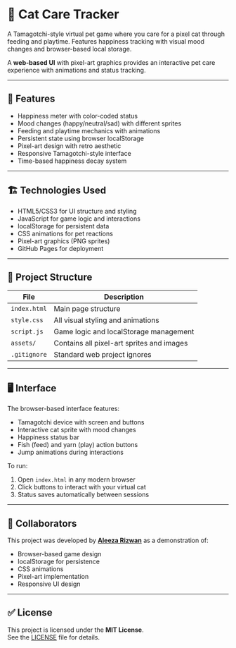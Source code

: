 # 🐾 Cat Care Tracker

A Tamagotchi-style virtual pet game where you care for a pixel cat through feeding and playtime. Features happiness tracking with visual mood changes and browser-based local storage.

A **web-based UI** with pixel-art graphics provides an interactive pet care experience with animations and status tracking.

---

## 📌 Features

- Happiness meter with color-coded status
- Mood changes (happy/neutral/sad) with different sprites
- Feeding and playtime mechanics with animations
- Persistent state using browser localStorage
- Pixel-art design with retro aesthetic
- Responsive Tamagotchi-style interface
- Time-based happiness decay system

---

## 🏗 Technologies Used

- HTML5/CSS3 for UI structure and styling
- JavaScript for game logic and interactions
- localStorage for persistent data
- CSS animations for pet reactions
- Pixel-art graphics (PNG sprites)
- GitHub Pages for deployment

---

## 📁 Project Structure

| File               | Description                                |
|--------------------|--------------------------------------------|
| `index.html`       | Main page structure                        |
| `style.css`        | All visual styling and animations          |
| `script.js`        | Game logic and localStorage management    |
| `assets/`          | Contains all pixel-art sprites and images  |
| `.gitignore`       | Standard web project ignores              |

---

## 🖥️ Interface

The browser-based interface features:

- Tamagotchi device with screen and buttons
- Interactive cat sprite with mood changes
- Happiness status bar
- Fish (feed) and yarn (play) action buttons
- Jump animations during interactions

To run:
1. Open `index.html` in any modern browser
2. Click buttons to interact with your virtual cat
3. Status saves automatically between sessions

---

## 🤝 Collaborators

This project was developed by **[Aleeza Rizwan](https://github.com/its-aleezA)** as a demonstration of:
- Browser-based game design
- localStorage for persistence
- CSS animations
- Pixel-art implementation
- Responsive UI design

---

## ✅ License

This project is licensed under the **MIT License**.  
See the [LICENSE](LICENSE) file for details.
